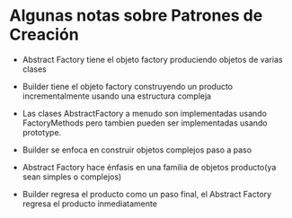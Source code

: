 # Algunas notas sobre Patrones de Creación

* Abstract Factory tiene el objeto factory produciendo objetos de varias clases

* Builder tiene el objeto factory construyendo un producto incrementalmente usando una estructura compleja

* Las clases AbstractFactory a menudo son implementadas usando FactoryMethods pero tambien pueden ser implementadas usando prototype.

* Builder se enfoca en construir objetos complejos paso a paso

* Abstract Factory hace énfasis en una familia de objetos producto(ya sean simples o complejos)

* Builder regresa el producto como un paso final, el Abstract Factory regresa el producto inmediatamente
